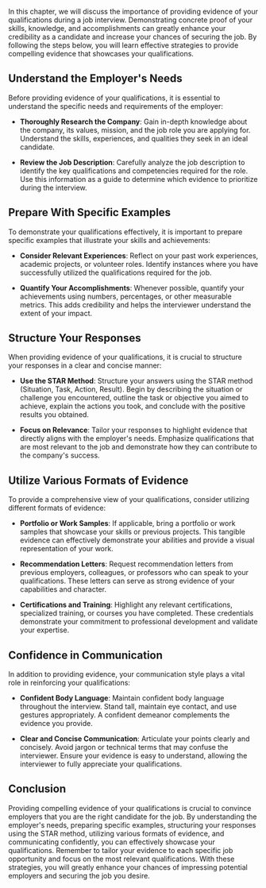 
In this chapter, we will discuss the importance of providing evidence of your qualifications during a job interview. Demonstrating concrete proof of your skills, knowledge, and accomplishments can greatly enhance your credibility as a candidate and increase your chances of securing the job. By following the steps below, you will learn effective strategies to provide compelling evidence that showcases your qualifications.

Understand the Employer's Needs
-------------------------------

Before providing evidence of your qualifications, it is essential to understand the specific needs and requirements of the employer:

* **Thoroughly Research the Company**: Gain in-depth knowledge about the company, its values, mission, and the job role you are applying for. Understand the skills, experiences, and qualities they seek in an ideal candidate.

* **Review the Job Description**: Carefully analyze the job description to identify the key qualifications and competencies required for the role. Use this information as a guide to determine which evidence to prioritize during the interview.

Prepare With Specific Examples
------------------------------

To demonstrate your qualifications effectively, it is important to prepare specific examples that illustrate your skills and achievements:

* **Consider Relevant Experiences**: Reflect on your past work experiences, academic projects, or volunteer roles. Identify instances where you have successfully utilized the qualifications required for the job.

* **Quantify Your Accomplishments**: Whenever possible, quantify your achievements using numbers, percentages, or other measurable metrics. This adds credibility and helps the interviewer understand the extent of your impact.

Structure Your Responses
------------------------

When providing evidence of your qualifications, it is crucial to structure your responses in a clear and concise manner:

* **Use the STAR Method**: Structure your answers using the STAR method (Situation, Task, Action, Result). Begin by describing the situation or challenge you encountered, outline the task or objective you aimed to achieve, explain the actions you took, and conclude with the positive results you obtained.

* **Focus on Relevance**: Tailor your responses to highlight evidence that directly aligns with the employer's needs. Emphasize qualifications that are most relevant to the job and demonstrate how they can contribute to the company's success.

Utilize Various Formats of Evidence
-----------------------------------

To provide a comprehensive view of your qualifications, consider utilizing different formats of evidence:

* **Portfolio or Work Samples**: If applicable, bring a portfolio or work samples that showcase your skills or previous projects. This tangible evidence can effectively demonstrate your abilities and provide a visual representation of your work.

* **Recommendation Letters**: Request recommendation letters from previous employers, colleagues, or professors who can speak to your qualifications. These letters can serve as strong evidence of your capabilities and character.

* **Certifications and Training**: Highlight any relevant certifications, specialized training, or courses you have completed. These credentials demonstrate your commitment to professional development and validate your expertise.

Confidence in Communication
---------------------------

In addition to providing evidence, your communication style plays a vital role in reinforcing your qualifications:

* **Confident Body Language**: Maintain confident body language throughout the interview. Stand tall, maintain eye contact, and use gestures appropriately. A confident demeanor complements the evidence you provide.

* **Clear and Concise Communication**: Articulate your points clearly and concisely. Avoid jargon or technical terms that may confuse the interviewer. Ensure your evidence is easy to understand, allowing the interviewer to fully appreciate your qualifications.

Conclusion
----------

Providing compelling evidence of your qualifications is crucial to convince employers that you are the right candidate for the job. By understanding the employer's needs, preparing specific examples, structuring your responses using the STAR method, utilizing various formats of evidence, and communicating confidently, you can effectively showcase your qualifications. Remember to tailor your evidence to each specific job opportunity and focus on the most relevant qualifications. With these strategies, you will greatly enhance your chances of impressing potential employers and securing the job you desire.
